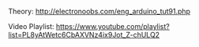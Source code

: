 Theory:
http://electronoobs.com/eng_arduino_tut91.php

Video Playlist:
https://www.youtube.com/playlist?list=PL8yAtWetc6CbAXVNz4ix9Jot_Z-chULQ2
